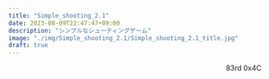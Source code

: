 ```yaml
---
title: "Simple_shooting_2.1"
date: 2023-08-09T22:47:47+09:00
description: "シンプルなシューティングゲーム"
image: "./img/Simple_shooting_2.1/Simple_shooting_2.1_title.jpg"
draft: true
---
```


<div align="right">83rd 0x4C</div>